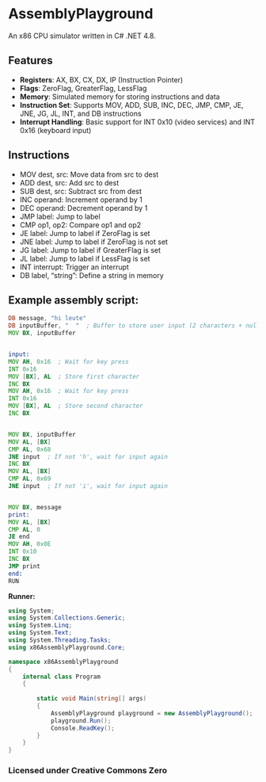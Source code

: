 # AssemblyPlayground
An x86 CPU simulator written in C# .NET 4.8.

## Features
- **Registers**: AX, BX, CX, DX, IP (Instruction Pointer)
- **Flags**: ZeroFlag, GreaterFlag, LessFlag
- **Memory**: Simulated memory for storing instructions and data
- **Instruction Set**: Supports MOV, ADD, SUB, INC, DEC, JMP, CMP, JE, JNE, JG, JL, INT, and DB instructions
- **Interrupt Handling**: Basic support for INT 0x10 (video services) and INT 0x16 (keyboard input)

## Instructions
- MOV dest, src: Move data from src to dest
- ADD dest, src: Add src to dest
- SUB dest, src: Subtract src from dest
- INC operand: Increment operand by 1
- DEC operand: Decrement operand by 1
- JMP label: Jump to label
- CMP op1, op2: Compare op1 and op2
- JE label: Jump to label if ZeroFlag is set
- JNE label: Jump to label if ZeroFlag is not set
- JG label: Jump to label if GreaterFlag is set
- JL label: Jump to label if LessFlag is set
- INT interrupt: Trigger an interrupt
- DB label, “string”: Define a string in memory

## Example assembly script:
```asm
DB message, "hi leute"
DB inputBuffer, "  "  ; Buffer to store user input (2 characters + null terminator)
MOV BX, inputBuffer


input:
MOV AH, 0x16  ; Wait for key press
INT 0x16
MOV [BX], AL  ; Store first character
INC BX
MOV AH, 0x16  ; Wait for key press
INT 0x16
MOV [BX], AL  ; Store second character
INC BX


MOV BX, inputBuffer
MOV AL, [BX]
CMP AL, 0x68
JNE input  ; If not 'h', wait for input again
INC BX
MOV AL, [BX]
CMP AL, 0x69
JNE input  ; If not 'i', wait for input again


MOV BX, message
print:
MOV AL, [BX]
CMP AL, 0
JE end
MOV AH, 0x0E
INT 0x10
INC BX
JMP print
end:
RUN
```

**Runner:**
```csharp
using System;
using System.Collections.Generic;
using System.Linq;
using System.Text;
using System.Threading.Tasks;
using x86AssemblyPlayground.Core;

namespace x86AssemblyPlayground
{
    internal class Program
    {
        
        static void Main(string[] args)
        {
            AssemblyPlayground playground = new AssemblyPlayground();
            playground.Run();
            Console.ReadKey();
        }
    }
}
```


### Licensed under Creative Commons Zero
